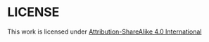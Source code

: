 # LICENSE
This work is licensed under [Attribution-ShareAlike 4.0 International](http://creativecommons.org/licenses/by-sa/4.0/)